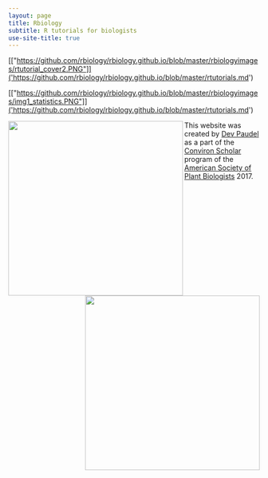 ```yaml
---
layout: page
title: Rbiology
subtitle: R tutorials for biologists
use-site-title: true
---
```

<head>
  <!-- Global site tag (gtag.js) - Google Analytics -->
<script async src="https://www.googletagmanager.com/gtag/js?id=UA-38424446-2"></script>
<script>
  window.dataLayer = window.dataLayer || [];
  function gtag(){dataLayer.push(arguments);}
  gtag('js', new Date());

  gtag('config', 'UA-38424446-2');
</script>
</head>

[["https://github.com/rbiology/rbiology.github.io/blob/master/rbiologyimages/rtutorial_cover2.PNG"]]('https://github.com/rbiology/rbiology.github.io/blob/master/rtutorials.md')

[["https://github.com/rbiology/rbiology.github.io/blob/master/rbiologyimages/img1_statistics.PNG"]]('https://github.com/rbiology/rbiology.github.io/blob/master/rtutorials.md')
<p>
<img src="https://github.com/rbiology/rbiology.github.io/blob/master/rbiologyimages/img1_statistics.PNG" class="inline" width=350 align='left'/></a>
<a href='popgentutorials.md'>
<img src="https://github.com/rbiology/rbiology.github.io/blob/master/rbiologyimages/img2_popgen.PNG" class="inline" width=350 align='right'/></a>
</p> 

This website was created by [Dev Paudel](https://dpaudel.github.io/) as a part of the [Conviron Scholar](https://aspb.org/awards-funding/aspb-awards/aspb-conviron-scholars-program/) program of the [American Society of Plant Biologists](https://aspb.org/) 2017.



